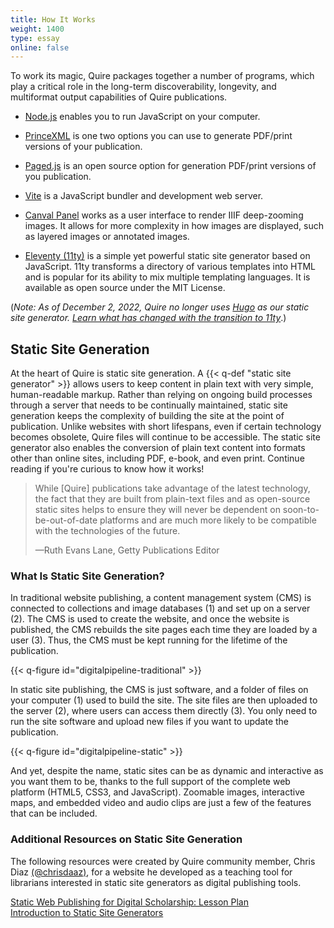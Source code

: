 ```yaml
---
title: How It Works
weight: 1400
type: essay
online: false
---
```


To work its magic, Quire packages together a number of programs, which play a critical role in the long-term discoverability, longevity, and multiformat output capabilities of Quire publications.

- [Node.js](https://nodejs.org) enables you to run JavaScript on your computer.

- [PrinceXML](http://www.princexml.com/) is one two options you can use to generate PDF/print versions of your publication.

- [Paged.js](https://pagedjs.org/) is an open source option for generation PDF/print versions of you publication.

- [Vite](https://vitejs.dev/) is a JavaScript bundler and development web server.

- [Canval Panel](https://iiif-canvas-panel.netlify.app/about/) works as a user interface to render IIIF deep-zooming images. It allows for more complexity in how images are displayed, such as layered images or annotated images.

- [Eleventy (11ty)](https://www.11ty.dev/) is a simple yet powerful static site generator based on JavaScript. 11ty transforms a directory of various templates into HTML and is popular for its ability to mix multiple templating languages. It is available as open source under the MIT License.

(*Note: As of December 2, 2022, Quire no longer uses [Hugo](https://gohugo.io/documentation/) as our static site generator. [Learn what has changed with the transition to 11ty](/docs-v1/key-changes)*.)

## Static Site Generation

At the heart of Quire is static site generation. A {{< q-def "static site generator" >}} allows users to keep content in plain text with very simple, human-readable markup. Rather than relying on ongoing build processes through a server that needs to be continually maintained, static site generation keeps the complexity of building the site at the point of publication. Unlike websites with short lifespans, even if certain technology becomes obsolete, Quire files will continue to be accessible. The static site generator also enables the conversion of plain text content into formats other than online sites, including PDF, e-book, and even print. Continue reading if you're curious to know how it works!

> While [Quire] publications take advantage of the latest technology, the fact that they are built from plain-text files and as open-source static sites helps to ensure they will never be dependent on soon-to-be-out-of-date platforms and are much more likely to be compatible with the technologies of the future.
>
>—Ruth Evans Lane, Getty Publications Editor

### What Is Static Site Generation?

In traditional website publishing, a content management system (CMS) is connected to collections and image databases (1) and set up on a server (2). The CMS is used to create the website, and once the website is published, the CMS rebuilds the site pages each time they are loaded by a user (3). Thus, the CMS must be kept running for the lifetime of the publication.

{{< q-figure id="digitalpipeline-traditional" >}}

In static site publishing, the CMS is just software, and a folder of files on your computer (1) used to build the site. The site files are then uploaded to the server (2), where users can access them directly (3). You only need to run the site software and upload new files if you want to update the publication.

{{< q-figure id="digitalpipeline-static" >}}

And yet, despite the name, static sites can be as dynamic and interactive as you want them to be, thanks to the full support of the complete web platform (HTML5, CSS3, and JavaScript). Zoomable images, interactive maps, and embedded video and audio clips are just a few of the features that can be included.

### Additional Resources on Static Site Generation

The following resources were created by Quire community member, Chris Diaz [(@chrisdaaz)](https://github.com/chrisdaaz), for a website he developed as a teaching tool for librarians interested in static site generators as digital publishing tools.

[Static Web Publishing for Digital Scholarship: Lesson Plan](https://chrisdaaz.github.io/static-web-scholcomm/teaching-resources/lesson-plan/) </br>
[Introduction to Static Site Generators](https://chrisdaaz.github.io/static-web-scholcomm/tutorials/static-site-generators/)
